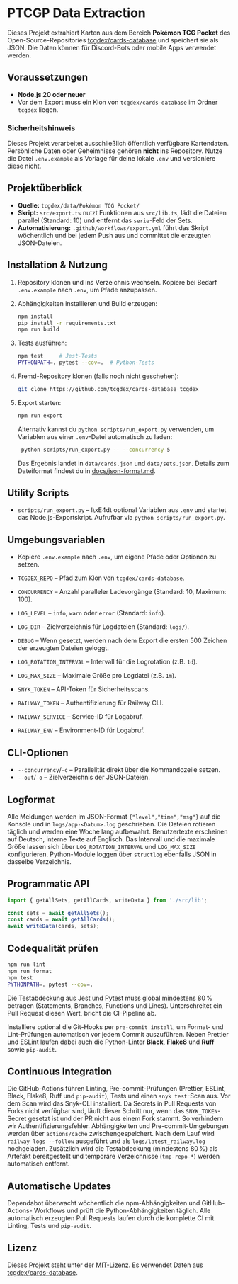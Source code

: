 # PTCGP Data Extraction

Dieses Projekt extrahiert Karten aus dem Bereich **Pokémon TCG Pocket** des
Open-Source-Repositories [tcgdex/cards-database](https://github.com/tcgdex/cards-database)
und speichert sie als JSON. Die Daten können für Discord-Bots oder mobile Apps
verwendet werden.

## Voraussetzungen

- **Node.js 20 oder neuer**
- Vor dem Export muss ein Klon von `tcgdex/cards-database` im Ordner `tcgdex`
  liegen.

### Sicherheitshinweis

Dieses Projekt verarbeitet ausschließlich öffentlich verfügbare Kartendaten.
Persönliche Daten oder Geheimnisse gehören **nicht** ins Repository. Nutze die
Datei `.env.example` als Vorlage für deine lokale `.env` und versioniere diese
nicht.

## Projektüberblick

- **Quelle:** `tcgdex/data/Pokémon TCG Pocket/`
- **Skript:** `src/export.ts` nutzt Funktionen aus `src/lib.ts`, lädt die Dateien
  parallel (Standard: 10) und entfernt das `serie`-Feld der Sets.
- **Automatisierung:** `.github/workflows/export.yml` führt das Skript wöchentlich
  und bei jedem Push aus und committet die erzeugten JSON-Dateien.

## Installation & Nutzung

1. Repository klonen und ins Verzeichnis wechseln. Kopiere bei Bedarf
   `.env.example` nach `.env`, um Pfade anzupassen.
2. Abhängigkeiten installieren und Build erzeugen:

   ```bash
   npm install
   pip install -r requirements.txt
   npm run build
   ```

3. Tests ausführen:

   ```bash
   npm test     # Jest-Tests
   PYTHONPATH=. pytest --cov=.  # Python-Tests
   ```

4. Fremd-Repository klonen (falls noch nicht geschehen):

   ```bash
   git clone https://github.com/tcgdex/cards-database tcgdex
   ```

5. Export starten:

   ```bash
   npm run export
   ```

   Alternativ kannst du `python scripts/run_export.py` verwenden, um Variablen
   aus einer `.env`-Datei automatisch zu laden:

   ```bash
    python scripts/run_export.py -- --concurrency 5
   ```

   Das Ergebnis landet in `data/cards.json` und `data/sets.json`.
   Details zum Dateiformat findest du in [docs/json-format.md](docs/json-format.md).

## Utility Scripts

- `scripts/run_export.py` – l\xE4dt optional Variablen aus `.env` und startet
  das Node.js-Exportskript. Aufrufbar via `python scripts/run_export.py`.

## Umgebungsvariablen

- Kopiere `.env.example` nach `.env`, um eigene Pfade oder Optionen zu
  setzen.

- `TCGDEX_REPO` – Pfad zum Klon von `tcgdex/cards-database`.
- `CONCURRENCY` – Anzahl paralleler Ladevorgänge (Standard: 10, Maximum: 100).
- `LOG_LEVEL` – `info`, `warn` oder `error` (Standard: `info`).
- `LOG_DIR` – Zielverzeichnis für Logdateien (Standard: `logs/`).
- `DEBUG` – Wenn gesetzt, werden nach dem Export die ersten 500 Zeichen der
  erzeugten Dateien geloggt.
- `LOG_ROTATION_INTERVAL` – Intervall für die Logrotation (z.B. `1d`).
- `LOG_MAX_SIZE` – Maximale Größe pro Logdatei (z.B. `1m`).
- `SNYK_TOKEN` – API-Token für Sicherheitsscans.
- `RAILWAY_TOKEN` – Authentifizierung für Railway CLI.
- `RAILWAY_SERVICE` – Service-ID für Logabruf.
- `RAILWAY_ENV` – Environment-ID für Logabruf.

## CLI-Optionen

- `--concurrency`/`-c` – Parallelität direkt über die Kommandozeile setzen.
- `--out`/`-o` – Zielverzeichnis der JSON-Dateien.

## Logformat

Alle Meldungen werden im JSON-Format `{"level","time","msg"}` auf die Konsole
und in `logs/app-<Datum>.log` geschrieben.
Die Dateien rotieren täglich und werden eine Woche lang aufbewahrt.
Benutzertexte erscheinen auf Deutsch, interne Texte auf Englisch.
Das Intervall und die maximale Größe lassen sich über `LOG_ROTATION_INTERVAL`
und `LOG_MAX_SIZE` konfigurieren.
Python-Module loggen über `structlog` ebenfalls JSON in dasselbe Verzeichnis.

## Programmatic API

```ts
import { getAllSets, getAllCards, writeData } from './src/lib';

const sets = await getAllSets();
const cards = await getAllCards();
await writeData(cards, sets);
```

## Codequalität prüfen

```bash
npm run lint
npm run format
npm test
PYTHONPATH=. pytest --cov=.
```

Die Testabdeckung aus Jest und Pytest muss global mindestens 80 % betragen (Statements,
Branches, Functions und Lines). Unterschreitet ein Pull Request diesen
Wert, bricht die CI-Pipeline ab.

Installiere optional die Git-Hooks per `pre-commit install`, um Format-
und Lint-Prüfungen automatisch vor jedem Commit auszuführen. Neben
Prettier und ESLint laufen dabei auch die Python-Linter **Black**,
**Flake8** und **Ruff** sowie `pip-audit`.

## Continuous Integration

Die GitHub-Actions führen Linting, Pre-commit-Prüfungen (Prettier,
ESLint, Black, Flake8, Ruff und `pip-audit`), Tests und einen
`snyk test`-Scan aus. Vor dem Scan wird das Snyk-CLI installiert.
Da Secrets in Pull Requests von Forks nicht verfügbar sind, läuft
dieser Schritt nur, wenn das `SNYK_TOKEN`-Secret gesetzt ist und der
PR nicht aus einem Fork stammt. So verhindern wir
Authentifizierungsfehler.
Abhängigkeiten und Pre-commit-Umgebungen werden über `actions/cache`
zwischengespeichert. Nach dem Lauf wird `railway logs --follow`
ausgeführt und als `logs/latest_railway.log` hochgeladen. Zusätzlich wird die
Testabdeckung (mindestens 80 %) als Artefakt bereitgestellt und temporäre
Verzeichnisse (`tmp-repo-*`) werden automatisch entfernt.

## Automatische Updates

Dependabot überwacht wöchentlich die npm-Abhängigkeiten und GitHub-Actions-
Workflows und prüft die Python-Abhängigkeiten täglich. Alle automatisch
erzeugten Pull Requests laufen durch die komplette CI mit Linting,
Tests und `pip-audit`.

## Lizenz

Dieses Projekt steht unter der [MIT-Lizenz](LICENSE). Es verwendet Daten aus
[tcgdex/cards-database](https://github.com/tcgdex/cards-database).
